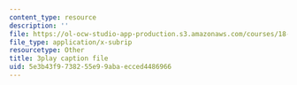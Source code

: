 ```yaml
---
content_type: resource
description: ''
file: https://ol-ocw-studio-app-production.s3.amazonaws.com/courses/18-03-differential-equations-spring-2010/5e3b43f9738255e99abaecced4486966_9KbpbBMThTE.vtt
file_type: application/x-subrip
resourcetype: Other
title: 3play caption file
uid: 5e3b43f9-7382-55e9-9aba-ecced4486966
---
```

